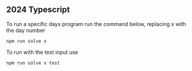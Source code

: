 ## 2024 Typescript

To run a specific days program run the command below, replacing x with the day number
```
npm run solve x
```

To run with the test input use
```
npm run solve x test
```
